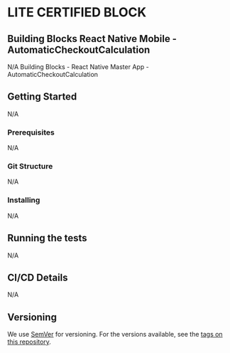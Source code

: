 # LITE CERTIFIED BLOCK

## Building Blocks React Native Mobile -  AutomaticCheckoutCalculation
N/A
Building Blocks - React Native Master App - AutomaticCheckoutCalculation

## Getting Started
N/A

### Prerequisites
N/A

### Git Structure
N/A

### Installing
N/A

## Running the tests
N/A

## CI/CD Details
N/A

## Versioning

We use [SemVer](http://semver.org/) for versioning. For the versions available, see the [tags on this repository](https://github.com/your/project/tags).